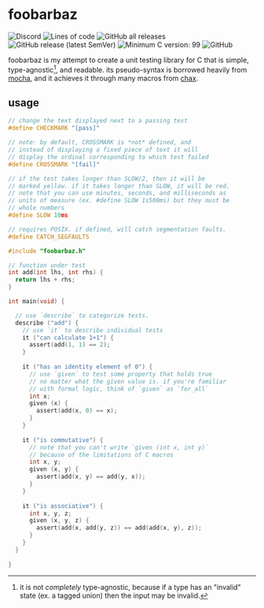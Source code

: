 # foobarbaz
![Discord](https://img.shields.io/discord/1096149563871613099?style=for-the-badge&label=exploiting%20c)
![Lines of code](https://img.shields.io/tokei/lines/github/Oderjunkie/foobarbaz?style=for-the-badge)
![GitHub all releases](https://img.shields.io/github/downloads/Oderjunkie/foobarbaz/total?style=for-the-badge)
![GitHub release (latest SemVer)](https://img.shields.io/github/v/release/Oderjunkie/foobarbaz?style=for-the-badge)
![Minimum C version: 99](https://img.shields.io/badge/Minimum%20C%20Version-99-blueviolet?style=for-the-badge)
![GitHub](https://img.shields.io/github/license/Oderjunkie/foobarbaz?style=for-the-badge)

foobarbaz is my attempt to create a unit testing library for C that is simple,
type-agnostic[^1], and readable.
its pseudo-syntax is borrowed heavily from [mocha](https://mochajs.org/), and it
achieves it through many macros from [chax](https://github.com/Oderjunkie/chax).

[^1]: it is not *completely* type-agnostic, because if a type has an "invalid" state
(ex. a tagged union) then the input may be invalid.
## usage
```c
// change the text displayed next to a passing test
#define CHECKMARK "[pass]"

// note: by default, CROSSMARK is *not* defined, and
// instead of displaying a fixed piece of text it will
// display the ordinal corresponding to which test failed
#define CROSSMARK "[fail]"

// if the test takes longer than SLOW/2, then it will be
// marked yellow. if it takes longer than SLOW, it will be red.
// note that you can use minutes, seconds, and milliseconds as
// units of measure (ex. #define SLOW 1s500ms) but they must be
// whole numbers
#define SLOW 10ms

// requires POSIX. if defined, will catch segmentation faults.
#define CATCH_SEGFAULTS

#include "foobarbaz.h"

// function under test
int add(int lhs, int rhs) {
  return lhs + rhs;
}

int main(void) {

  // use `describe` to categorize tests.
  describe ("add") {
    // use `it` to describe individual tests
    it ("can calculate 1+1") {
      assert(add(1, 1) == 2);
    }
    
    it ("has an identity element of 0") {
      // use `given` to test some property that holds true
      // no matter what the given value is. if you're familiar
      // with formal logic, think of `given` as `for_all`
      int x;
      given (x) {
        assert(add(x, 0) == x);
      }
    }
    
    it ("is commutative") {
      // note that you can't write `given (int x, int y)`
      // because of the limitations of C macros
      int x, y;
      given (x, y) {
        assert(add(x, y) == add(y, x));
      }
    }
    
    it ("is associative") {
      int x, y, z;
      given (x, y, z) {
        assert(add(x, add(y, z)) == add(add(x, y), z));
      }
    }
  }
  
}
```
